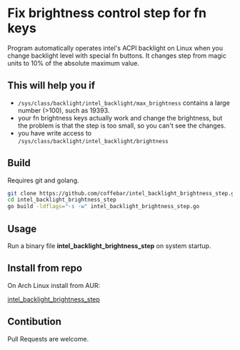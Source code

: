 # Fix brightness control step for fn keys

Program automatically operates intel's ACPI backlight on Linux when you change backlight level with special fn buttons.
It changes step from magic units to 10% of the absolute maximum value.

## This will help you if 

- `/sys/class/backlight/intel_backlight/max_brightness` contains a large number (>100), such as 19393.
- your fn brightness keys actually work and change the brightness, but the problem is that the step is too small, so you can't see the changes.
- you have write access to `/sys/class/backlight/intel_backlight/brightness`

## Build

Requires git and golang.

```sh
git clone https://github.com/coffebar/intel_backlight_brightness_step.git
cd intel_backlight_brightness_step
go build -ldflags="-s -w" intel_backlight_brightness_step.go
```

## Usage

Run a binary file **intel_backlight_brightness_step** on system startup.

## Install from repo

On Arch Linux install from AUR: 

[intel_backlight_brightness_step](https://aur.archlinux.org/packages/intel_backlight_brightness_step)

## Contibution

Pull Requests are welcome.
